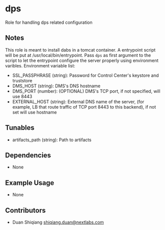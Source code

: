 # dps

Role for handling dps related configuration

## Notes

This role is meant to install dabs in a tomcat container. A entrypoint script will be put at /usr/local/bin/entrypoint. Pass `dps` as first argument to the script to let the entrypoint configure the server properly using environment varibles. Environment variable list:

* SSL_PASSPHRASE (string): Password for Control Center's keystore and truststore
* DMS_HOST (string): DMS's DNS hostname
* DMS_PORT (number): (OPTIONAL) DMS's TCP port, if not specified, will use 8443
* EXTERNAL_HOST (string): External DNS name of the server, (for example, LB that route traffic of TCP port 8443 to this backend), if not set will use hostname

## Tunables

* artifacts_path (string): Path to artifacts

## Dependencies

* None

## Example Usage

* None

## Contributors

* Duan Shiqiang <shiqiang.duan@nextlabs.com>
